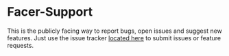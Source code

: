 Facer-Support
=============

This is the publicly facing way to report bugs, open issues and suggest new features. Just use the issue tracker [located here](https://github.com/fodawim/Facer-Support/issues) to submit issues or feature requests.
